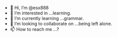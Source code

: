 - 👋 Hi, I’m @esx888
- 👀 I’m interested in ...learning.
- 🌱 I’m currently learning ...grammar.
- 💞️ I’m looking to collaborate on ...being left alone.
- 📫 How to reach me ...?

<!---
esx888/esx888 is a ✨ special ✨ repository because its `README.md` (this file) appears on your GitHub profile.
You can click the Preview link to take a look at your changes.
--->
